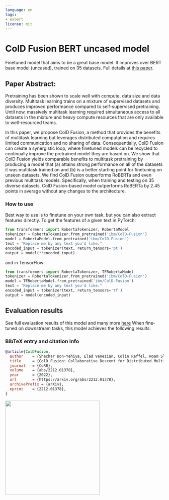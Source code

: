 ```yaml
---
language: en
tags:
- exbert
license: mit
---
```


# ColD Fusion BERT uncased model

Finetuned model that aims to be a great base model. It improves over BERT base model (uncased), trained on 35 datasets. 
Full details at [this paper](https://arxiv.org/abs/2212.01378).

## Paper Abstract:

Pretraining has been shown to scale well with compute, data size and data diversity. Multitask learning trains on a 
mixture of supervised datasets and produces improved performance compared to self-supervised pretraining. Until now, 
massively multitask learning required simultaneous access to all datasets in the mixture and heavy compute resources 
that are only available to well-resourced teams.

In this paper, we propose ColD Fusion, a method that provides the benefits of multitask learning but leverages distributed 
computation and requires limited communication and no sharing of data. Consequentially, ColD Fusion can create a synergistic 
loop, where finetuned models can be recycled to continually improve the pretrained model they are based on. We show that 
ColD Fusion yields comparable benefits to multitask pretraining by producing a model that (a) attains strong performance on 
all of the datasets it was multitask trained on and (b) is a better starting point for finetuning on unseen datasets. We find 
ColD Fusion outperforms RoBERTa and even previous multitask models. Specifically, when training and testing on 35 diverse datasets, 
ColD Fusion-based model outperforms RoBERTa by 2.45 points in average without any changes to the architecture.


### How to use
Best way to use is to finetune on your own task, but you can also extract features directly.
To get the features of a given text in PyTorch:

```python
from transformers import RobertaTokenizer, RobertaModel
tokenizer = RobertaTokenizer.from_pretrained('ibm/ColD-Fusion')
model = RobertaModel.from_pretrained('ibm/ColD-Fusion')
text = "Replace me by any text you'd like."
encoded_input = tokenizer(text, return_tensors='pt')
output = model(**encoded_input)
```

and in TensorFlow:

```python
from transformers import RobertaTokenizer, TFRobertaModel
tokenizer = RobertaTokenizer.from_pretrained('ibm/ColD-Fusion')
model = TFRobertaModel.from_pretrained('ibm/ColD-Fusion')
text = "Replace me by any text you'd like."
encoded_input = tokenizer(text, return_tensors='tf')
output = model(encoded_input)
```

## Evaluation results
See full evaluation results of this model and many more [here](https://ibm.github.io/model-recycling/roberta-base_table.html)
When fine-tuned on downstream tasks, this model achieves the following results:



### BibTeX entry and citation info

```bibtex
@article{ColDFusion,
  author    = {Shachar Don-Yehiya, Elad Venezian, Colin Raffel, Noam Slonim, Yoav Katz, Leshem ChoshenYinhan Liu and},
  title     = {ColD Fusion: Collaborative Descent for Distributed Multitask Finetuning},
  journal   = {CoRR},
  volume    = {abs/2212.01378},
  year      = {2022},
  url       = {https://arxiv.org/abs/2212.01378},
  archivePrefix = {arXiv},
  eprint    = {2212.01378},
}
```

<a href="https://huggingface.co/exbert/?model=ibm/ColD-Fusion">
	<img width="300px" src="https://cdn-media.huggingface.co/exbert/button.png">
</a>
